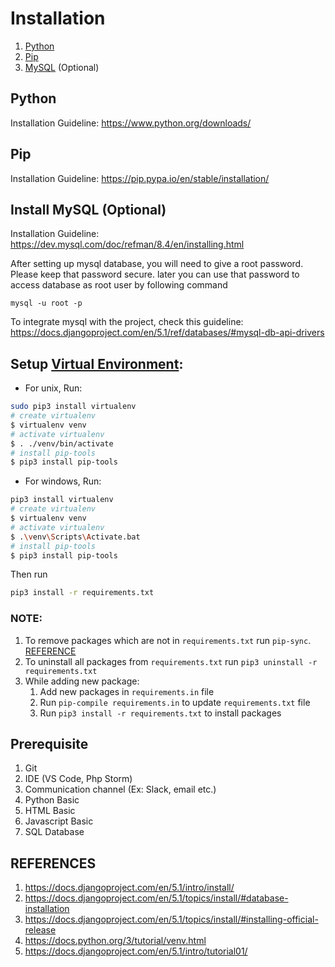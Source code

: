 # Installation

1. [Python](https://www.python.org/)
2. [Pip](https://pip.pypa.io/en/stable/getting-started/)
3. [MySQL](https://dev.mysql.com/) (Optional)

## Python
Installation Guideline: https://www.python.org/downloads/

## Pip
Installation Guideline: https://pip.pypa.io/en/stable/installation/

## Install MySQL (Optional)
Installation Guideline: https://dev.mysql.com/doc/refman/8.4/en/installing.html

After setting up mysql database, you will need to give a root password. Please keep that password secure. later you can use that password to access database as root user by following command
```
mysql -u root -p
```

To integrate mysql with the project, check this guideline: https://docs.djangoproject.com/en/5.1/ref/databases/#mysql-db-api-drivers

## Setup [Virtual Environment](https://docs.python.org/3/tutorial/venv.html):
- For unix, Run:
```sh
sudo pip3 install virtualenv
# create virtualenv
$ virtualenv venv
# activate virtualenv
$ . ./venv/bin/activate
# install pip-tools
$ pip3 install pip-tools
```
- For windows, Run:
```sh
pip3 install virtualenv
# create virtualenv
$ virtualenv venv
# activate virtualenv
$ .\venv\Scripts\Activate.bat
# install pip-tools
$ pip3 install pip-tools
```

Then run
```sh
pip3 install -r requirements.txt
```

### NOTE:
1. To remove packages which are not in `requirements.txt` run `pip-sync`. [REFERENCE](https://suyojtamrakar.medium.com/managing-your-requirements-txt-with-pip-tools-in-python-8d07d9dfa464)
2. To uninstall all packages from `requirements.txt` run `pip3 uninstall -r requirements.txt`
3. While adding new package:
   1. Add new packages in `requirements.in` file
   2. Run `pip-compile requirements.in` to update `requirements.txt` file
   3. Run `pip3 install -r requirements.txt` to install packages


## Prerequisite
1. Git
2. IDE (VS Code, Php Storm)
3. Communication channel (Ex: Slack, email etc.)
4. Python Basic
5. HTML Basic
6. Javascript Basic
7. SQL Database


## REFERENCES
1. https://docs.djangoproject.com/en/5.1/intro/install/
2. https://docs.djangoproject.com/en/5.1/topics/install/#database-installation
3. https://docs.djangoproject.com/en/5.1/topics/install/#installing-official-release
4. https://docs.python.org/3/tutorial/venv.html
5. https://docs.djangoproject.com/en/5.1/intro/tutorial01/
